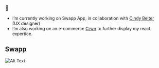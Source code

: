 ### 👋

<!--
**Wistame/Wistame** is a ✨ _special_ ✨ repository because its `README.md` (this file) appears on your GitHub profile.
-->

- I’m currently working on Swapp App, in collaboration with [Cindy Belter](https://www.behance.net/gallery/105423651/Case-study-Swap-App "Cindy Belter Behance Portfolio") (UX designer)
- I’m also working on an e-commerce [Crwn](https://github.com/Wistame/practice-crwn-ecommerce) to further display my react expertice.  




## Swapp

![Alt Text](https://media.giphy.com/media/dCJ4bYDJv7n8hciYAw/giphy.gif)

